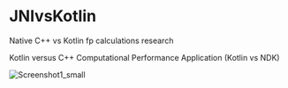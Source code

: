 # JNIvsKotlin
Native  C++ vs Kotlin fp calculations research

Kotlin versus C++ Computational Performance Application (Kotlin vs NDK)


![Screenshot1_small](https://user-images.githubusercontent.com/18659017/234098572-7730c1b7-7a10-4ea9-a3b1-f3f7a5d3f716.jpeg)
